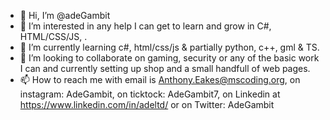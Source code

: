 - 👋 Hi, I’m @adeGambit
- 👀 I’m interested in any help I can get to learn and grow in C#, HTML/CSS/JS, .
- 🌱 I’m currently learning c#, html/css/js & partially python, c++, gml & TS. 
- 💞️ I’m looking to collaborate on gaming, security or any of the basic work I can and currently setting up shop and a small handfull of web pages.
- 📫 How to reach me with email is Anthony.Eakes@mscoding.org, on instagram: AdeGambit, on ticktock: AdeGambit7, on Linkedin at https://www.linkedin.com/in/adeltd/ or on Twitter: AdeGambit

<!---
adeGambit/adeGambit is a ✨ special ✨ repository because its `README.md` (this file) appears on your GitHub profile.
You can click the Preview link to take a look at your changes.
--->
